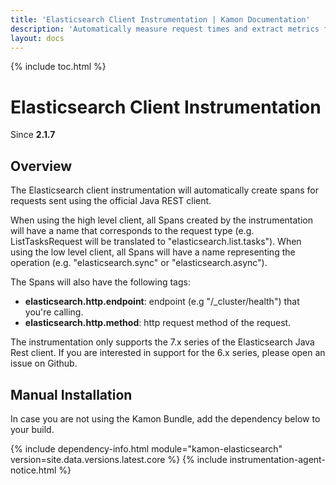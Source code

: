 ```yaml
---
title: 'Elasticsearch Client Instrumentation | Kamon Documentation'
description: 'Automatically measure request times and extract metrics from Elasticsearch client communication'
layout: docs
---
```


{% include toc.html %}

Elasticsearch Client Instrumentation 
================================
Since __2.1.7__

Overview
--------

The Elasticsearch client instrumentation will automatically create spans for requests sent using the 
official Java REST client.

When using the high level client, all Spans created by the instrumentation will have a name 
that corresponds to the request type (e.g. ListTasksRequest will be translated to "elasticsearch.list.tasks").
When using the low level client, all Spans will have a name representing the operation 
(e.g. "elasticsearch.sync" or "elasticsearch.async").

The Spans will also have the following tags:

  - **elasticsearch.http.endpoint**: endpoint (e.g "/_cluster/health") that you're calling.
  - **elasticsearch.http.method**: http request method of the request.
  

<p class="alert alert-info">
The instrumentation only supports the 7.x series of the Elasticsearch Java Rest client. If you are interested in support for the
6.x series, please open an issue on Github.
</p> 

Manual Installation
-------------------

In case you are not using the Kamon Bundle, add the dependency below to your build.

{% include dependency-info.html module="kamon-elasticsearch" version=site.data.versions.latest.core %}
{% include instrumentation-agent-notice.html %}
